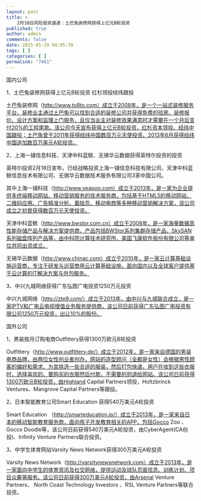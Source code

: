 ```yaml
---
layout: post
title: >
    2月18日风险投资速递：土巴兔装修网获得上亿元B轮投资
published: true
author: admin
comments: false
date: 2015-05-29 04:05:39
tags: [ ]
categories: [ ]
permalink: "7461"
---
```



国内公司

1、土巴兔装修网获得上亿元B轮投资 红杉领投经纬跟投

土巴兔装修网（http://www.to8to.com）成立于2008年，是一个一站式装修服务平台，装修业主通过土巴兔可以找到合适的装修公司并获得免费的验房、装修报价、设计方案和监理上门服务，且仅当业主对装修效果满意时才需要在一个月后支付20%的工程尾款。该公司今天宣布获得上亿元B轮投资，红杉资本领投、经纬中国跟投；土巴兔曾于2011年获得经纬中国数百万元天使投资、2013年6月获得经纬中国追加数百万美元A轮投资。

2、上海一铺信息科技、天津中科蓝鲸、无锡华云数据获得英特尔投资的投资

英特尔投资2月18日宣布，已经战略投资上海一铺信息科技有限公司、天津中科蓝鲸信息技术有限公司、无锡华云数据技术服务有限公司3家中国公司。

其中上海一铺科技（http://www.yeapoo.com）成立于2013年，是一家为企业提供多终端移动网站、移动营销服务的技术服务商，包括基于HTML5的移动网站、二维码应用、广告精准分析、着陆页、移动电商等多种移动营销解决方案，该公司成立之初曾获得数百万元天使投资。

天津中科蓝鲸（http://www.bwstor.com.cn）成立于2008年，是一家海量数据高性能存储产品与解决方案提供商，产品包括BWStor系列集群存储产品、SkySAN系列磁盘阵列产品等，由中科院计算技术研究所、美国飞康软件股份有限公司等单位共同出资成立。

无锡华云数据（http://www.chinac.com）成立于2010年，是一家云计算基础设施运营商，专注于研发与运营商用云计算基础设施，面向国内以及全球客户提供基于云计算的IT解决方案与外包服务。

3、中兴九城网络获得广东弘图广电投资1250万元投资

中兴九城网络（http://zte9.com/）成立于2013年，由中兴与九城联合成立，是一家IPTV和广电云电视增值业务服务提供商，该公司日前获得广东弘图广电投资有限公司1250万元投资，出让10%的股份。

国外公司

1、男装按月订购电商Outfittery获得1300万欧元B轮投资

Outfittery（http://www.outfittery.de/）成立于2012年，是一家来自德国的男装电商品牌，由两位女性创业者创办，网站的造型顾问（全都是女性）会根据男性顾客的偏好和需求、为其挑选一些合适的服装，然后打包快递，用户在收到这些衣服时，选择喜欢的、要购买的衣服然后付款，不需要的则退给网站。该公司日前获得1300万欧元B轮投资，由Highland Capital Partners领投，Holtzbrinck Ventures、Mangrove Capital Partners等跟投。

2、日本智能教育公司Smart Education 获得540万美元A轮投资

Smart Education （http://smarteducation.jp/）成立于2013年，是一家来自日本的移动智能教育服务商，面向孩子开发教育相关的APP，包括Gocco Zoo 、Gocco Doodle等，该公司日前获得540万美元A轮投资，由CyberAgent(CA创投)、Infinity Venture Partners联合投资。

3、中学生体育网站Varsity News Network获得300万美元A轮投资

Varsity News Network（http://varsitynewsnetwork.com）成立于2013年，是一家面向中学生的体育资讯及社交网络，提供运动及球队页面信息、训练计划、项目众筹等服务。该公司日前获得300万美元A轮投资，由Arsenal Venture Partners、 North Coast Technology Investors 、RSL Venture Partners等联合投资。